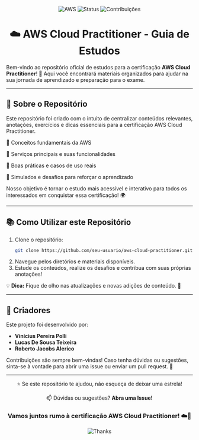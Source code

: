 <div align="center">

![AWS](https://img.shields.io/badge/AWS-Cloud%20Practitioner-orange?style=for-the-badge&logo=amazonaws&logoColor=white)
![Status](https://img.shields.io/badge/Status-Em%20Desenvolvimento-blueviolet?style=for-the-badge)
![Contribuições](https://img.shields.io/badge/Contribui%C3%A7%C3%B5es-Bem%20vindas-brightgreen?style=for-the-badge)

# ☁️ AWS Cloud Practitioner - Guia de Estudos

</div>

Bem-vindo ao repositório oficial de estudos para a certificação **AWS Cloud Practitioner**! 🚀 Aqui você encontrará materiais organizados para ajudar na sua jornada de aprendizado e preparação para o exame.

---

## 📌 Sobre o Repositório
Este repositório foi criado com o intuito de centralizar conteúdos relevantes, anotações, exercícios e dicas essenciais para a certificação AWS Cloud Practitioner. 

🔹 Conceitos fundamentais da AWS

🔹 Serviços principais e suas funcionalidades

🔹 Boas práticas e casos de uso reais

🔹 Simulados e desafios para reforçar o aprendizado

Nosso objetivo é tornar o estudo mais acessível e interativo para todos os interessados em conquistar essa certificação! 🌍

---

## 📚 Como Utilizar este Repositório
1. Clone o repositório:
   ```bash
   git clone https://github.com/seu-usuario/aws-cloud-practitioner.git
   ```
2. Navegue pelos diretórios e materiais disponíveis.
3. Estude os conteúdos, realize os desafios e contribua com suas próprias anotações!

💡 **Dica:** Fique de olho nas atualizações e novas adições de conteúdo. 📌

---

## 👥 Criadores
Este projeto foi desenvolvido por:

- **Vinícius Pereira Polli**
- **Lucas De Sousa Teixeira**
- **Roberto Jacobs Alerico**

Contribuições são sempre bem-vindas! Caso tenha dúvidas ou sugestões, sinta-se à vontade para abrir uma issue ou enviar um pull request. 🤝

---

<div align="center">

⭐ Se este repositório te ajudou, não esqueça de deixar uma estrela!

📫 Dúvidas ou sugestões? **Abra uma Issue!**

### Vamos juntos rumo à certificação AWS Cloud Practitioner! ☁️🚀

![Thanks](https://img.shields.io/badge/Obrigado%20por%20visitar!-blue?style=for-the-badge&logo=handshake)

</div>
 